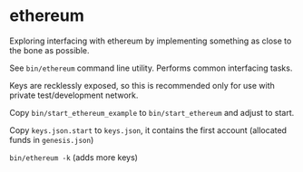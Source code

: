 
# ethereum

Exploring interfacing with ethereum by implementing something as close to the bone as possible.

See `bin/ethereum` command line utility. Performs common interfacing tasks.

Keys are recklessly exposed, so this is recommended only for use with private test/development network.

Copy `bin/start_ethereum_example` to `bin/start_ethereum` and adjust to start.

Copy `keys.json.start` to `keys.json`, it contains the first account (allocated funds in `genesis.json`)

`bin/ethereum -k` (adds more keys)

